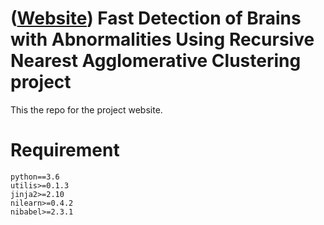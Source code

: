 # ([Website](https://code-eng.github.io/mri-rena/)) Fast Detection of Brains with Abnormalities Using Recursive Nearest Agglomerative Clustering project
This the repo for the project website.
# Requirement
```
python==3.6
utilis>=0.1.3
jinja2>=2.10
nilearn>=0.4.2
nibabel>=2.3.1
```
